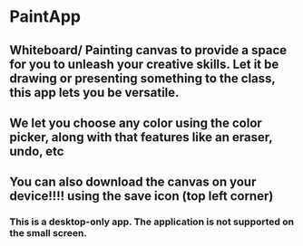 # PaintApp
    
  ## Whiteboard/ Painting canvas to provide a space for you to unleash your creative skills. Let it be drawing or presenting something to the class, this app lets you be versatile. 

  ## We let you choose any color using the color picker, along with that features like an eraser, undo, etc

  ## You can also download the canvas on your device!!!! using the save icon (top left corner)

### This is a desktop-only app. The application is not supported on the small screen.